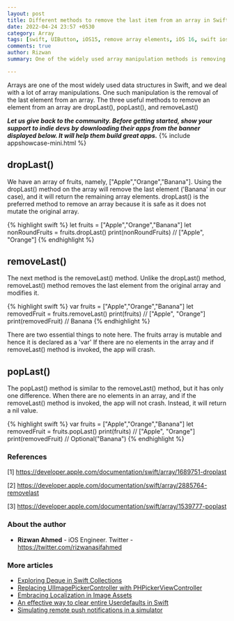 ```yaml
---
layout: post
title: Different methods to remove the last item from an array in Swift
date: 2022-04-24 23:57 +0530
category: Array
tags: [swift, UIButton, iOS15, remove array elements, iOS 16, swift ios 15, droplast in swift, removeLast in swift, how to remove element from an array]
comments: true
author: Rizwan
summary: One of the widely used array manipulation methods is removing the last element from an array. The three valuable methods to remove an element from an array are dropLast(), popLast(), and removeLast(). Let's see what the difference between these methods and which one is effective.

---
```


Arrays are one of the most widely used data structures in Swift, and we deal with a lot of array manipulations. One such manipulation is the removal of the last element from an array. The three useful methods to remove an element from an array are dropLast(), popLast(), and removeLast()

  **_Let us give back to the community. Before getting started, show your support to indie devs by downloading their apps from the banner displayed below. It will help them build great apps._**
{% include appshowcase-mini.html %}

## dropLast()

We have an array of fruits, namely, ["Apple","Orange","Banana"]. Using the dropLast() method on the array will remove the last element ('Banana' in our case), and it will return the remaining array elements. dropLast() is the preferred method to remove an array because it is safe as it does not mutate the original array. 

{% highlight swift %}
let fruits = ["Apple","Orange","Banana"]
let nonRoundFruits = fruits.dropLast()
print(nonRoundFruits) // ["Apple", "Orange"]
{% endhighlight %}

## removeLast()
The next method is the removeLast() method. Unlike the dropLast() method, removeLast() method removes the last element from the original array and modifies it.

{% highlight swift %}
var fruits = ["Apple","Orange","Banana"]
let removedFruit = fruits.removeLast()
print(fruits) // ["Apple", "Orange"]
print(removedFruit) // Banana
{% endhighlight %}

There are two essential things to note here. 
The fruits array is mutable and hence it is declared as a 'var'
If there are no elements in the array and if removeLast() method is invoked, the app will crash.

## popLast()

The popLast() method is similar to the removeLast() method, but it has only one difference. When there are no elements in an array, and if the removeLast() method is invoked, the app will not crash. Instead, it will return a nil value.

{% highlight swift %}
var fruits = ["Apple","Orange","Banana"]
let removedFruit = fruits.popLast()
print(fruits) // ["Apple", "Orange"]
print(removedFruit) // Optional("Banana")
{% endhighlight %}


### References

[1] <https://developer.apple.com/documentation/swift/array/1689751-droplast>

[2] <https://developer.apple.com/documentation/swift/array/2885764-removelast>

[3] <https://developer.apple.com/documentation/swift/array/1539777-poplast>



### About the author

- **Rizwan Ahmed** - iOS Engineer.  Twitter - <https://twitter.com/rizwanasifahmed>

### More articles

- [Exploring Deque in Swift Collections](/blog/2021/04/14/exploring-deque-in-swift-collections/)
- [Replacing UIImagePickerController with PHPickerViewController](/blog/2020/08/29/replacing-uiimagepickercontroller-with-phpickerviewcontroller/)
- [Embracing Localization in Image Assets](/blog/2020/06/14/embracing-localization-in-image-assets/)
- [An effective way to clear entire Userdefaults in Swift](/blog/2020/05/19/an-effective-way-to-clear-entire-userdefaults-in-swift/)
- [Simulating remote push notifications in a simulator](/blog/2020/02/13/simulating-remote-push-notifications-in-a-simulator/)
